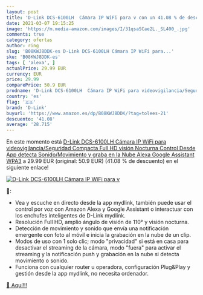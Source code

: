 ```yaml
---
layout: post
title: 'D-Link DCS-6100LH  Cámara IP WiFi para v con un 41.08 % de descuento'
date: 2021-03-07 19:15:25
image: 'https://m.media-amazon.com/images/I/31qsaSCae2L._SL400_.jpg'
comments: true
category: ofertas
author: ring
slug: 'B08KWJ8DDK-es D-Link DCS-6100LH Cámara IP WiFi para...'
sku: 'B08KWJ8DDK-es'
tags: [ 'alexa', ]
actualPrice: 29.99 EUR
currency: EUR
price: 29.99
comparePrice: 50.9 EUR
prodname: 'D-Link DCS-6100LH  Cámara IP WiFi para videovigilancia/Seguridad  Compacta  Full HD  visión Nocturna  Control Desde App  detecta Sonido/Movimiento y graba en la Nube  Alexa  Google Assistant  WPA3'
country: 'es'
flag: '🇪🇸'
brand: 'D-Link'
buyurl: 'https://www.amazon.es/dp/B08KWJ8DDK/?tag=tolees-21'
descuento: '41.08'
average: '28.715'
---
```


En este momento está [D-Link DCS-6100LH  Cámara IP WiFi para videovigilancia/Seguridad  Compacta  Full HD  visión Nocturna  Control Desde App  detecta Sonido/Movimiento y graba en la Nube  Alexa  Google Assistant  WPA3](https://www.amazon.es/dp/B08KWJ8DDK/?tag=tolees-21) a 29.99 EUR (original: 50.9 EUR) (41.08 %  de descuento) en el siguiente enlace!

[![D-Link DCS-6100LH  Cámara IP WiFi para v](https://m.media-amazon.com/images/I/31qsaSCae2L._SL400_.jpg)](https://www.amazon.es/dp/B08KWJ8DDK/?tag=tolees-21)

🔎:

- Vea y escuche en directo desde la app mydlink, también puede usar el control por voz con Amazon Alexa y Google Assistant o interactuar con los enchufes inteligentes de D-Link mydlink.
- Resolución Full HD, amplio ángulo de visión de 110° y visión nocturna.
- Detección de movimiento y sonido que envía una notificación emergente con foto al móvil e inicia la grabación en la nube de un clip.
- Modos de uso con 1 solo clic; modo "privacidad" si está en casa para desactivar el streaming de la cámara, modo "fuera" para activar el streaming y la notificación push y grabación en la nube si detecta movimiento o sonido.
- Funciona con cualquier router u operadora, configuración Plug&Play y gestión desde la app mydlink, no necesita ordenador.

[🛒 Aquí!!!](https://www.amazon.es/dp/B08KWJ8DDK/?tag=tolees-21)
